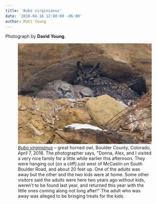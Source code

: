 ```yaml
---
title: 'Bubo virginianus'
date: '2018-04-16 12:00:00 -06:00'
author: Matt Young
---
```

Photograph by **David Young**. 

<figure>
<img src="/uploads/2018/IMG_1167_Owls_600.jpg" alt="Great Horned Owls"/>
<figcaption>
<a href="https://www.allaboutbirds.org/guide/Great_Horned_Owl/overview"><i>Bubo virginianus</i></a> &ndash; great horned owl, Boulder County, Colorado, April 7, 2018. The photographer says, "Donna, Alex, and I visited a very nice family for a little while earlier this afternoon. They were hanging out [on a cliff] just west of McCaslin on South Boulder Road, and about 20 feet up. One of the adults was away but the other and the two kids were at home. Some other visitors said the adults were here two years ago without kids, weren't to be found last year, and returned this year with the little ones coming along not long after!" The adult who was away was alleged to be bringing treats for the kids.
</figcaption>
</figure>
